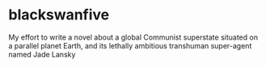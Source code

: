 # blackswanfive
My effort to write a novel about a global Communist superstate situated on a parallel planet Earth, and its lethally ambitious transhuman super-agent named Jade Lansky
